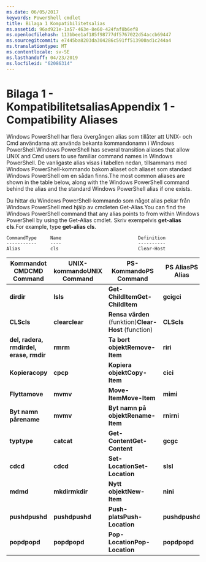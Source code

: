 ```yaml
---
ms.date: 06/05/2017
keywords: PowerShell cmdlet
title: Bilaga 1 Kompatibilitetsalias
ms.assetid: 96ad921e-1a57-463e-8e60-424faf8b6ef8
ms.openlocfilehash: 113bbee1af185f98777df5767022d54accb69447
ms.sourcegitcommit: e7445ba8203da304286c591ff513900ad1c244a4
ms.translationtype: MT
ms.contentlocale: sv-SE
ms.lasthandoff: 04/23/2019
ms.locfileid: "62086314"
---
```

# <a name="appendix-1---compatibility-aliases"></a><span data-ttu-id="19486-103">Bilaga 1 - Kompatibilitetsalias</span><span class="sxs-lookup"><span data-stu-id="19486-103">Appendix 1 - Compatibility Aliases</span></span>

<span data-ttu-id="19486-104">Windows PowerShell har flera övergången alias som tillåter att UNIX- och Cmd användarna att använda bekanta kommandonamn i Windows PowerShell.</span><span class="sxs-lookup"><span data-stu-id="19486-104">Windows PowerShell has several transition aliases that allow UNIX and Cmd users to use familiar command names in Windows PowerShell.</span></span> <span data-ttu-id="19486-105">De vanligaste alias visas i tabellen nedan, tillsammans med Windows PowerShell-kommando bakom aliaset och aliaset som standard Windows PowerShell om en sådan finns.</span><span class="sxs-lookup"><span data-stu-id="19486-105">The most common aliases are shown in the table below, along with the Windows PowerShell command behind the alias and the standard Windows PowerShell alias if one exists.</span></span>

<span data-ttu-id="19486-106">Du hittar du Windows PowerShell-kommando som något alias pekar från Windows PowerShell med hjälp av cmdleten Get-Alias.</span><span class="sxs-lookup"><span data-stu-id="19486-106">You can find the Windows PowerShell command that any alias points to from within Windows PowerShell by using the Get-Alias cmdlet.</span></span> <span data-ttu-id="19486-107">Skriv exempelvis **get-alias cls**.</span><span class="sxs-lookup"><span data-stu-id="19486-107">For example, type **get-alias cls**.</span></span>

```
CommandType     Name                            Definition
-----------     ----                            ----------
Alias           cls                             Clear-Host
```

|<span data-ttu-id="19486-108">Kommandot CMD</span><span class="sxs-lookup"><span data-stu-id="19486-108">CMD Command</span></span>|<span data-ttu-id="19486-109">UNIX-kommando</span><span class="sxs-lookup"><span data-stu-id="19486-109">UNIX Command</span></span>|<span data-ttu-id="19486-110">PS-Kommando</span><span class="sxs-lookup"><span data-stu-id="19486-110">PS Command</span></span>|<span data-ttu-id="19486-111">PS Alias</span><span class="sxs-lookup"><span data-stu-id="19486-111">PS Alias</span></span>|
|---------------|----------------|--------------|------------|
|<span data-ttu-id="19486-112">**dir**</span><span class="sxs-lookup"><span data-stu-id="19486-112">**dir**</span></span>|<span data-ttu-id="19486-113">**ls**</span><span class="sxs-lookup"><span data-stu-id="19486-113">**ls**</span></span>|<span data-ttu-id="19486-114">**Get-ChildItem**</span><span class="sxs-lookup"><span data-stu-id="19486-114">**Get-ChildItem**</span></span>|<span data-ttu-id="19486-115">**gci**</span><span class="sxs-lookup"><span data-stu-id="19486-115">**gci**</span></span>|
|<span data-ttu-id="19486-116">**CLS**</span><span class="sxs-lookup"><span data-stu-id="19486-116">**cls**</span></span>|<span data-ttu-id="19486-117">**clear**</span><span class="sxs-lookup"><span data-stu-id="19486-117">**clear**</span></span>|<span data-ttu-id="19486-118">**Rensa värden** (funktion)</span><span class="sxs-lookup"><span data-stu-id="19486-118">**Clear-Host** (function)</span></span>|<span data-ttu-id="19486-119">**CLS**</span><span class="sxs-lookup"><span data-stu-id="19486-119">**cls**</span></span>|
|<span data-ttu-id="19486-120">**del, radera, rmdir**</span><span class="sxs-lookup"><span data-stu-id="19486-120">**del, erase, rmdir**</span></span>|<span data-ttu-id="19486-121">**rm**</span><span class="sxs-lookup"><span data-stu-id="19486-121">**rm**</span></span>|<span data-ttu-id="19486-122">**Ta bort objekt**</span><span class="sxs-lookup"><span data-stu-id="19486-122">**Remove-Item**</span></span>|<span data-ttu-id="19486-123">**ri**</span><span class="sxs-lookup"><span data-stu-id="19486-123">**ri**</span></span>|
|<span data-ttu-id="19486-124">**Kopiera**</span><span class="sxs-lookup"><span data-stu-id="19486-124">**copy**</span></span>|<span data-ttu-id="19486-125">**cp**</span><span class="sxs-lookup"><span data-stu-id="19486-125">**cp**</span></span>|<span data-ttu-id="19486-126">**Kopiera objekt**</span><span class="sxs-lookup"><span data-stu-id="19486-126">**Copy-Item**</span></span>|<span data-ttu-id="19486-127">**ci**</span><span class="sxs-lookup"><span data-stu-id="19486-127">**ci**</span></span>|
|<span data-ttu-id="19486-128">**Flytta**</span><span class="sxs-lookup"><span data-stu-id="19486-128">**move**</span></span>|<span data-ttu-id="19486-129">**mv**</span><span class="sxs-lookup"><span data-stu-id="19486-129">**mv**</span></span>|<span data-ttu-id="19486-130">**Move-Item**</span><span class="sxs-lookup"><span data-stu-id="19486-130">**Move-Item**</span></span>|<span data-ttu-id="19486-131">**mi**</span><span class="sxs-lookup"><span data-stu-id="19486-131">**mi**</span></span>|
|<span data-ttu-id="19486-132">**Byt namn på**</span><span class="sxs-lookup"><span data-stu-id="19486-132">**rename**</span></span>|<span data-ttu-id="19486-133">**mv**</span><span class="sxs-lookup"><span data-stu-id="19486-133">**mv**</span></span>|<span data-ttu-id="19486-134">**Byt namn på objekt**</span><span class="sxs-lookup"><span data-stu-id="19486-134">**Rename-Item**</span></span>|<span data-ttu-id="19486-135">**rni**</span><span class="sxs-lookup"><span data-stu-id="19486-135">**rni**</span></span>|
|<span data-ttu-id="19486-136">**typ**</span><span class="sxs-lookup"><span data-stu-id="19486-136">**type**</span></span>|<span data-ttu-id="19486-137">**cat**</span><span class="sxs-lookup"><span data-stu-id="19486-137">**cat**</span></span>|<span data-ttu-id="19486-138">**Get-Content**</span><span class="sxs-lookup"><span data-stu-id="19486-138">**Get-Content**</span></span>|<span data-ttu-id="19486-139">**gc**</span><span class="sxs-lookup"><span data-stu-id="19486-139">**gc**</span></span>|
|<span data-ttu-id="19486-140">**cd**</span><span class="sxs-lookup"><span data-stu-id="19486-140">**cd**</span></span>|<span data-ttu-id="19486-141">**cd**</span><span class="sxs-lookup"><span data-stu-id="19486-141">**cd**</span></span>|<span data-ttu-id="19486-142">**Set-Location**</span><span class="sxs-lookup"><span data-stu-id="19486-142">**Set-Location**</span></span>|<span data-ttu-id="19486-143">**sl**</span><span class="sxs-lookup"><span data-stu-id="19486-143">**sl**</span></span>|
|<span data-ttu-id="19486-144">**md**</span><span class="sxs-lookup"><span data-stu-id="19486-144">**md**</span></span>|<span data-ttu-id="19486-145">**mkdir**</span><span class="sxs-lookup"><span data-stu-id="19486-145">**mkdir**</span></span>|<span data-ttu-id="19486-146">**Nytt objekt**</span><span class="sxs-lookup"><span data-stu-id="19486-146">**New-Item**</span></span>|<span data-ttu-id="19486-147">**ni**</span><span class="sxs-lookup"><span data-stu-id="19486-147">**ni**</span></span>|
|<span data-ttu-id="19486-148">**pushd**</span><span class="sxs-lookup"><span data-stu-id="19486-148">**pushd**</span></span>|<span data-ttu-id="19486-149">**pushd**</span><span class="sxs-lookup"><span data-stu-id="19486-149">**pushd**</span></span>|<span data-ttu-id="19486-150">**Push-plats**</span><span class="sxs-lookup"><span data-stu-id="19486-150">**Push-Location**</span></span>|<span data-ttu-id="19486-151">**pushd**</span><span class="sxs-lookup"><span data-stu-id="19486-151">**pushd**</span></span>|
|<span data-ttu-id="19486-152">**popd**</span><span class="sxs-lookup"><span data-stu-id="19486-152">**popd**</span></span>|<span data-ttu-id="19486-153">**popd**</span><span class="sxs-lookup"><span data-stu-id="19486-153">**popd**</span></span>|<span data-ttu-id="19486-154">**Pop-Location**</span><span class="sxs-lookup"><span data-stu-id="19486-154">**Pop-Location**</span></span>|<span data-ttu-id="19486-155">**popd**</span><span class="sxs-lookup"><span data-stu-id="19486-155">**popd**</span></span>|